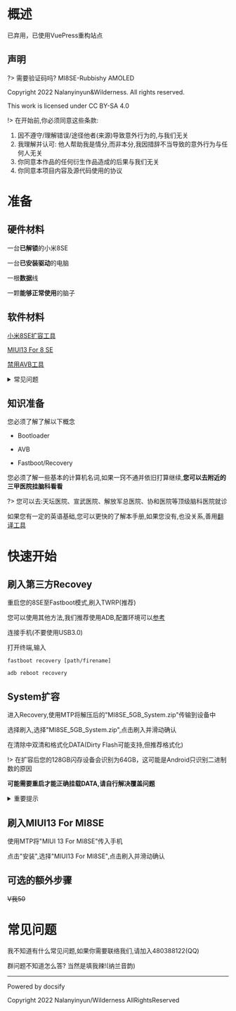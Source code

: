 # 概述

已弃用，已使用VuePress重构站点

## 声明

?> 需要验证码吗? MI8SE-Rubbishy AMOLED

Copyright 2022 Nalanyinyun&Wilderness. All rights reserved.   

This work is licensed under CC BY-SA 4.0  

!> 在开始前,你必须同意这些条款:  
1. 因不遵守/理解错误/途径他者(来源)导致意外行为的,与我们无关
2. 我理解并认可: 他人帮助我是情分,而非本分,我因措辞不当导致的意外行为与任何人无关  
3. 你同意本作品的任何衍生作品造成的后果与我们无关
4. 你同意本项目内容及源代码使用的协议  

# 准备

## 硬件材料

一台**已解锁**的小米8SE

一台**已安装驱动**的电脑

一根**数据**线

一颗**能够正常使用**的脑子

## 软件材料

[小米8SE扩容工具](https://dl.xiahuabeichidiaole.ml/%E8%99%BE%E6%BB%91%E7%9A%84Electronic%20Product%E8%B5%84%E6%BA%90%E5%BA%93/%E8%99%BE%E6%BB%91%E5%AE%9A%E5%88%B6Android/MI%208%20SE/System%E6%89%A9%E5%AE%B9%EF%BC%885G%EF%BC%89.zip)

[MIUI13 For 8 SE](https://dl.xiahuabeichidiaole.ml/%E8%99%BE%E6%BB%91%E7%9A%84Electronic%20Product%E8%B5%84%E6%BA%90%E5%BA%93/%E8%99%BE%E6%BB%91%E5%AE%9A%E5%88%B6Android/MI%208%20SE/MIUI13%20For%20MI%208%20SE(Copper%20hot%20pot).zip)

[禁用AVB工具](https://dl.xiahuabeichidiaole.ml/%E8%99%BE%E6%BB%91%E7%9A%84Electronic%20Product%E8%B5%84%E6%BA%90%E5%BA%93/%E8%99%BE%E6%BB%91%E5%AE%9A%E5%88%B6Android/MI%208%20SE/%E5%B0%8F%E7%B1%B38se%20%20%E5%8D%A1fastboot%E4%B8%93%E7%94%A8.zip)

<details>
  <summary>常见问题</summary>

     Q:无法下载--A:使用电脑下载/使用Chrome或Edge/使用下载器
    
     Q:网站打不开--A:自备工具,服务器在阿美丽卡

</details>

## 知识准备

您必须了解了解以下概念

- Bootloader

- AVB

- Fastboot/Recovery

您必须了解一些基本的计算机名词,如果一窍不通并依旧打算继续,**您可以去附近的三甲医院挂脑科看看**

?> 您可以去:天坛医院、宣武医院、解放军总医院、协和医院等顶级脑科医院就诊

如果您有一定的英语基础,您可以更快的了解本手册,如果您没有,也没关系,善用[翻译工具](https://translate.google.cn)

# 快速开始

## 刷入第三方Recovey

重启您的8SE至Fastboot模式,刷入TWRP(推荐)

您可以使用其他方法,我们推荐使用ADB,配置环境可以[参考](https://blog.nalanyinyun.ml/p/adb-flash/)

连接手机(不要使用USB3.0)

打开终端,输入

```
fastboot recovery [path/firename]

adb reboot recovery
```

## System扩容

进入Recovery,使用MTP将解压后的"MI8SE_5GB_System.zip"传输到设备中

选择刷入,选择"MI8SE_5GB_System.zip",点击刷入并滑动确认

在清除中双清和格式化DATA(Dirty Flash可能支持,但推荐格式化)  

!> 在扩容后您的128GB闪存设备会识别为64GB，这可能是Android只识别二进制数的原因  

**可能需要重启才能正确挂载DATA,请自行解决覆盖问题**

<details>
<summary>重要提示</summary>

你已经修改了System分区,在不关闭AVB的情况下无法启动设备,本次MIUI13自动关闭AVB

如果你需要回官方,请刷入"MI8SE_BACK.zip"或使用工具关闭AVB(此工具你已经下载,即卡Fastboot专用)

</details>

## 刷入MIUI13 For MI8SE

使用MTP将"MIUI 13 For MI8SE"传入手机

点击"安装",选择"MIUI13 For MI8SE",点击刷入并滑动确认

## 可选的额外步骤

~~V我50~~

# 常见问题

我不知道有什么常见问题,如果你需要联络我们,请加入480388122(QQ)

群问题不知道怎么答? 当然是填我辣!(纳兰音韵)

------------

<p><a style="color: inherit; font-weight: normal; text-decoration: none;" href="https://docsify.js.org">Powered by docsify</a></p>

<p><a style="color: inherit; font-weight: normal; text-decoration: none;" href="https://nalanyinyun.ml/">Copyright 2022 Nalanyinyun/Wilderness AllRightsReserved</a></p>
